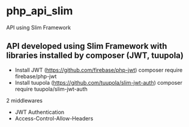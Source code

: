 # php_api_slim
API using Slim Framework

API developed using Slim Framework with libraries installed by composer (JWT, tuupola)
- 

- Install JWT (https://github.com/firebase/php-jwt)
composer require firebase/php-jwt
- Install tuupola (https://github.com/tuupola/slim-jwt-auth)
composer require tuupola/slim-jwt-auth

2 middlewares
- JWT Authentication
- Access-Control-Allow-Headers

